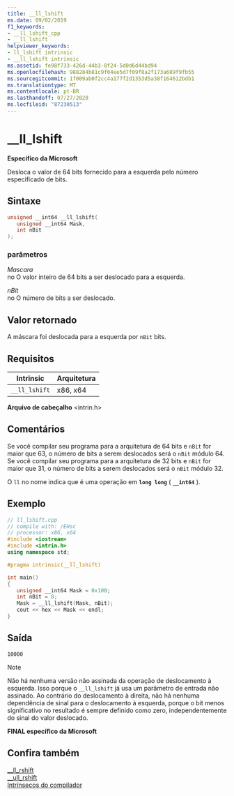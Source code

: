 ```yaml
---
title: __ll_lshift
ms.date: 09/02/2019
f1_keywords:
- __ll_lshift_cpp
- __ll_lshift
helpviewer_keywords:
- ll_lshift intrinsic
- __ll_lshift intrinsic
ms.assetid: fe98f733-426d-44b3-8f24-5d0d6d44bd94
ms.openlocfilehash: 988284b81c9f04ee5d7f09f8a2f173a689f9fb55
ms.sourcegitcommit: 1f009ab0f2cc4a177f2d1353d5a38f164612bdb1
ms.translationtype: MT
ms.contentlocale: pt-BR
ms.lasthandoff: 07/27/2020
ms.locfileid: "87230513"
---
```

# <a name="__ll_lshift"></a>__ll_lshift

**Específico da Microsoft**

Desloca o valor de 64 bits fornecido para a esquerda pelo número especificado de bits.

## <a name="syntax"></a>Sintaxe

```C
unsigned __int64 __ll_lshift(
   unsigned __int64 Mask,
   int nBit
);
```

### <a name="parameters"></a>parâmetros

*Mascara*\
no O valor inteiro de 64 bits a ser deslocado para a esquerda.

*nBit*\
no O número de bits a ser deslocado.

## <a name="return-value"></a>Valor retornado

A máscara foi deslocada para a esquerda por `nBit` bits.

## <a name="requirements"></a>Requisitos

|Intrinsic|Arquitetura|
|---------------|------------------|
|`__ll_lshift`|x86, x64|

**Arquivo de cabeçalho** \<intrin.h>

## <a name="remarks"></a>Comentários

Se você compilar seu programa para a arquitetura de 64 bits e `nBit` for maior que 63, o número de bits a serem deslocados será o `nBit` módulo 64. Se você compilar seu programa para a arquitetura de 32 bits e `nBit` for maior que 31, o número de bits a serem deslocados será o `nBit` módulo 32.

O `ll` no nome indica que é uma operação em **`long long`** ( **`__int64`** ).

## <a name="example"></a>Exemplo

```cpp
// ll_lshift.cpp
// compile with: /EHsc
// processor: x86, x64
#include <iostream>
#include <intrin.h>
using namespace std;

#pragma intrinsic(__ll_lshift)

int main()
{
   unsigned __int64 Mask = 0x100;
   int nBit = 8;
   Mask = __ll_lshift(Mask, nBit);
   cout << hex << Mask << endl;
}
```

## <a name="output"></a>Saída

```Output
10000
```

> [!NOTE]
> Não há nenhuma versão não assinada da operação de deslocamento à esquerda. Isso porque o `__ll_lshift` já usa um parâmetro de entrada não assinado. Ao contrário do deslocamento à direita, não há nenhuma dependência de sinal para o deslocamento à esquerda, porque o bit menos significativo no resultado é sempre definido como zero, independentemente do sinal do valor deslocado.

**FINAL específico da Microsoft**

## <a name="see-also"></a>Confira também

[__ll_rshift](../intrinsics/ll-rshift.md)\
[__ull_rshift](../intrinsics/ull-rshift.md)\
[Intrínsecos do compilador](../intrinsics/compiler-intrinsics.md)
